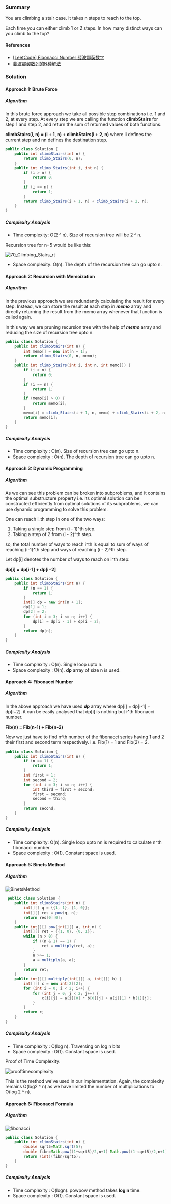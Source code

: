 ### Summary
You are climbing a stair case. It takes n steps to reach to the top.

Each time you can either climb 1 or 2 steps. In how many distinct ways can you climb to the top?

#### References
* [[LeetCode] Fibonacci Number 斐波那契数字](https://www.cnblogs.com/grandyang/p/10306787.html)
* [斐波那契数列的N种解法](https://zhuanlan.zhihu.com/p/74751385)


### Solution
#### Approach 1: Brute Force
##### Algorithm
In this brute force approach we take all possible step combinations i.e. 1 and 2, at every step. At every step we are calling the function
**climbStairs** for step 1 and step 2, and return the sum of returned values of both functions.

**climbStairs(i, n) = (i + 1, n) + climbStairs(i + 2, n)**
where ii defines the current step and nn defines the destination step.
```java
public class Solution {
    public int climbStairs(int n) {
        return climb_Stairs(0, n);
    }
    public int climb_Stairs(int i, int n) {
        if (i > n) {
            return 0;
        }
        if (i == n) {
            return 1;
        }
        return climb_Stairs(i + 1, n) + climb_Stairs(i + 2, n);
    }
}
```

##### Complexity Analysis
* Time complexity: O(2 ^ n). Size of recursion tree will be 2 ^ n.

Recursion tree for n=5 would be like this:

![70_Climbing_Stairs_rt](./img/70_Climbing_Stairs_rt.jpg)

* Space complexity: O(n). The depth of the recursion tree can go upto n.

#### Approach 2: Recursion with Memoization
##### Algorithm

In the previous approach we are redundantly calculating the result for every step. 
Instead, we can store the result at each step in **_memo_** array and directly returning the result from the memo array whenever that function is called again.

In this way we are pruning recursion tree with the help of **_memo_** array and reducing the size of recursion tree upto n.

```java
public class Solution {
    public int climbStairs(int n) {
        int memo[] = new int[n + 1];
        return climb_Stairs(0, n, memo);
    }
    public int climb_Stairs(int i, int n, int memo[]) {
        if (i > n) {
            return 0;
        }
        if (i == n) {
            return 1;
        }
        if (memo[i] > 0) {
            return memo[i];
        }
        memo[i] = climb_Stairs(i + 1, n, memo) + climb_Stairs(i + 2, n, memo);
        return memo[i];
    }
}
```

##### Complexity Analysis
* Time complexity : O(n). Size of recursion tree can go upto n.
* Space complexity : O(n). The depth of recursion tree can go upto n.


#### Approach 3: Dynamic Programming
##### Algorithm
As we can see this problem can be broken into subproblems, and it contains the optimal substructure property i.e. its optimal solution can be constructed efficiently from optimal solutions of its subproblems, we can use dynamic programming to solve this problem.

One can reach i_th step in one of the two ways:
1. Taking a single step from (i - 1)^th step.
2. Taking a step of 2 from (i - 2)^th step.

so, the total number of ways to reach i^th is equal to sum of ways of reaching (i-1)^th step and ways of reaching (i - 2)^th step.

Let dp[i] denotes the number of ways to reach on i^th step:

**dp[i] = dp[i-1] + dp[i−2]**


```java
public class Solution {
    public int climbStairs(int n) {
        if (n == 1) {
            return 1;
        }
        int[] dp = new int[n + 1];
        dp[1] = 1;
        dp[2] = 2;
        for (int i = 3; i <= n; i++) {
            dp[i] = dp[i - 1] + dp[i - 2];
        }
        return dp[n];
    }
}
```
##### Complexity Analysis

* Time complexity : O(n). Single loop upto n.
* Space complexity : O(n). **dp** array of size n is used.

#### Approach 4: Fibonacci Number
##### Algorithm

In the above approach we have used **_dp_** array where dp[i] = dp[i-1] + dp[i−2]. 
it can be easily analysed that dp[i] is nothing but i^th fibonacci number.

**Fib(n) = Fib(n-1) + Fib(n-2)**

Now we just have to find n^th number of the fibonacci series having 1 and 2 their first and second term respectively.
i.e. Fib(1) = 1 and Fib(2) = 2.

```java
public class Solution {
    public int climbStairs(int n) {
        if (n == 1) {
            return 1;
        }
        int first = 1;
        int second = 2;
        for (int i = 3; i <= n; i++) {
            int third = first + second;
            first = second;
            second = third;
        }
        return second;
    }
}
```

##### Complexity Analysis

* Time complexity: O(n). Single loop upto nn is required to calculate n^th fibonacci number.
* Space complexity : O(1). Constant space is used.

#### Approach 5: Binets Method
##### Algorithm

![BinetsMethod](./img/BinetsMethod.png)

```java
 public class Solution {
    public int climbStairs(int n) {
        int[][] q = {{1, 1}, {1, 0}};
        int[][] res = pow(q, n);
        return res[0][0];
    }
    public int[][] pow(int[][] a, int n) {
        int[][] ret = {{1, 0}, {0, 1}};
        while (n > 0) {
            if ((n & 1) == 1) {
                ret = multiply(ret, a);
            }
            n >>= 1;
            a = multiply(a, a);
        }
        return ret;
    }
    public int[][] multiply(int[][] a, int[][] b) {
        int[][] c = new int[2][2];
        for (int i = 0; i < 2; i++) {
            for (int j = 0; j < 2; j++) {
                c[i][j] = a[i][0] * b[0][j] + a[i][1] * b[1][j];
            }
        }
        return c;
    }
}
```
##### Complexity Analysis
* Time complexity : O(log n). Traversing on log n bits
* Space complexity : O(1). Constant space is used.

Proof of Time Complexity:

![prooftimecomplexity](./img/prooftimecomplexity.png)

This is the method we've used in our implementation. Again, the complexity remains O(log2 ^ n) as we have limited the number of multiplications to O(log 2 ^ n).


#### Approach 6: Fibonacci Formula
##### Algorithm
![fibonacci](./img/fibonacci.png)

```java
public class Solution {
    public int climbStairs(int n) {
        double sqrt5=Math.sqrt(5);
        double fibn=Math.pow((1+sqrt5)/2,n+1)-Math.pow((1-sqrt5)/2,n+1);
        return (int)(fibn/sqrt5);
    }
}
```

##### Complexity Analysis
* Time complexity : O(logn). powpow method takes **log n** time.
* Space complexity : O(1). Constant space is used.
